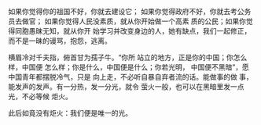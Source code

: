 如果你觉得你的祖国不好，你就去建设它； 如果你觉得政府不好，你就去考公务员去做官； 如果你觉得人民没素质，就从你开始做一个高素 质的公民；如果你觉得同胞愚昧无知，就从你开 始学习并改变身边的人，她有缺点，我们一起修正，而不是一昧的谩骂，抱怨，逃离。

横眉冷对千夫指，俯首甘为孺子牛。“你所 站立的地方，正是你的中国；你怎么样，中国便 怎么样；你是什么，中国便是什么；你若光明， 中国便不黑暗”，愿中国青年都摆脱冷气，只是 向上走，不必听自暴自弃者流的话。能做事的做 事，能发声的发声。有一分热，发一分光，就令 萤火一般，也可以在黑暗里发一点光，不必等候 炬火。

此后如竟没有炬火：我们便是唯一的光。